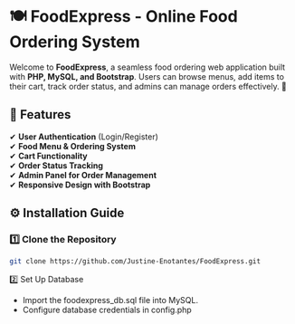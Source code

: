 # 🍽️ FoodExpress - Online Food Ordering System

Welcome to **FoodExpress**, a seamless food ordering web application built with **PHP, MySQL, and Bootstrap**. Users can browse menus, add items to their cart, track order status, and admins can manage orders effectively. 🚀

## 📌 Features
✔ **User Authentication** (Login/Register)  
✔ **Food Menu & Ordering System**  
✔ **Cart Functionality**  
✔ **Order Status Tracking**  
✔ **Admin Panel for Order Management**  
✔ **Responsive Design with Bootstrap**

## ⚙️ Installation Guide
### **1️⃣ Clone the Repository**
```bash
git clone https://github.com/Justine-Enotantes/FoodExpress.git
```
2️⃣ Set Up Database
- Import the foodexpress_db.sql file into MySQL.
- Configure database credentials in config.php
